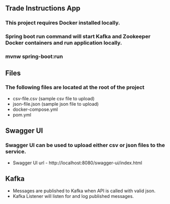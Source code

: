 ## Trade Instructions App
### This project requires Docker installed locally.
### Spring boot run command will start Kafka and Zookeeper Docker containers and run application locally.

### mvnw spring-boot:run

## Files
### The following files are located at the root of the project
- csv-file.csv (sample csv file to upload)
- json-file.json (sample json file to upload)
- docker-compose.yml
- pom.yml

## Swagger UI
### Swagger UI can be used to upload either csv or json files to the service.
- Swagger UI url - http://localhost:8080/swagger-ui/index.html

## Kafka
- Messages are published to Kafka when API is called with valid json.
- Kafka Listener will listen for and log published messages.
